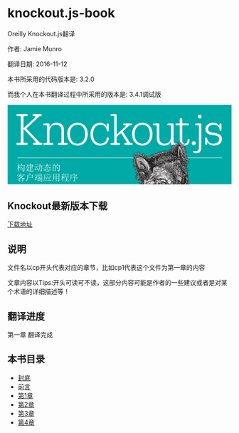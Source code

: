 # knockout.js-book

Oreilly Knockout.js翻译

作者: Jamie Munro

翻译日期: 2016-11-12

本书所采用的代码版本是: 3.2.0

而我个人在本书翻译过程中所采用的版本是: 3.4.1调试版

![](封面.png)

## Knockout最新版本下载
[下载地址](https://github.com/knockout/knockout/releases)

## 说明
文件名以cp开头代表对应的章节，比如cp1代表这个文件为第一章的内容

文章内容以Tips:开头可读可不读，这部分内容可能是作者的一些建议或者是对某个术语的详细描述等！

## 翻译进度
第一章 翻译完成

## 本书目录
- [封底](封底.md)
- [前言](前言.md)
- [第1章](cp1-Knockout.js入门.md)
- [第2章](cp2-数据绑定中的输入与输出.md)
- [第3章](cp3-理解数据绑定中的上下文.md)
- [第4章](cp4-动态改变属性.md)



